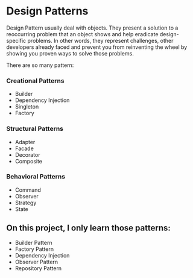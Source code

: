 # Design Patterns
Design Pattern usually deal with objects. They present a solution to a reoccurring problem that an
object shows and help eradicate design-specific problems. In other words, they represent challenges,
other developers already faced and prevent you from reinventing the wheel by showing you proven
ways to solve those problems.

There are so many pattern:
### Creational Patterns
* Builder
* Dependency Injection
* Singleton
* Factory

### Structural Patterns
* Adapter
* Facade
* Decorator
* Composite

### Behavioral Patterns
* Command
* Observer
* Strategy
* State

## On this project, I only learn those patterns:
* Builder Pattern
* Factory Pattern
* Dependency Injection
* Observer Pattern
* Repository Pattern